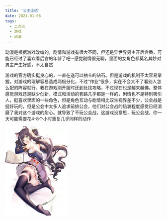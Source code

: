 ```yaml
---
title: '公主连结'
date: 2021-01-06
tags:
  - 二次元
  - 游戏
  - 动漫
---
```

动漫是根据游戏改编的，剧情和游戏有很大不同，但还是异世界男主开后宫番，可能已经过了喜欢看后宫的年龄了吧···感觉剧情很无聊，里面的女角色都莫名其妙对男主产生好感，不太自然

游戏的官方确实挺良心的，一直在送可以抽卡的钻石。但是游戏的机制不太容易掌握，对游戏的理解容易造成两极分化，不过“作业”很多，实在不会大不了看别人怎么配的阵容就行、我在游戏刚开服时还到处找攻略，不过现在也是越来越佛。整体感觉游戏还是缺少创新，模式和活动的套路几乎都是一样的，剧情也不是特别吸引人，挺喜欢里面的一些角色，但是角色互动与剧情相比双生视界差不少，公会战是挺好玩的，但是公会中太多人追求前排公会，他们对公会战的热衷程度感觉已经消磨了我对这个游戏的耐心。就导致了不玩公会战，这游戏没意思，玩公会战，你一天可能需要花4-8个小时重复几乎同样的动作

<img style="width: 200px;" src="https://github.com/pomelo509/image01/blob/master/9f00b8d68f0b89b6f1b22b229f00a83.jpg?raw=true" />